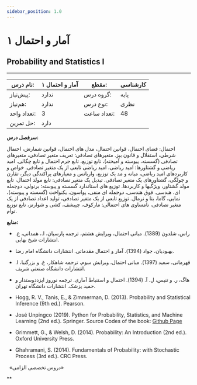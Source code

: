 ```yaml
---
sidebar_position: 1.0
---
```

# آمار و احتمال ۱
## Probability and Statistics I
_______________________________________________________________________________
| نام درس:    | آمار و احتمال ۱ | مقطع:       | کارشناسی |
| ----------- | --------------- | ----------- | -------- |
| پیش‌نیاز:   | ندارد           | گروه درس:   | پایه     |
| هم‌نیاز:    | ندارد           | نوع درس:    | نظری     |
| تعداد واحد: | 3               | تعداد ساعت: | 48       |
| حل تمرین:   |  دارد           |             |          |

**سرفصل درس:**

احتمال: فضای احتمال، قوانین احتمال، مدل های احتمال، قوانین شمارش، احتمال شرطی، استقلال و قانون بیز. متغیرهای تصادفی: تعریف متغیر تصادفی، متغیرهای تصادفی (گسسته، پیوسته و آمیخته)، تابع توزیع، تابع جرم احتمال و تابع چگالی. امید ریاضی و گشتاورها: امید ریاضی، امید ریاضی تابعی از یک متغیر تصادفی. خواص و کاربردهای امید ریاضی، میانه و مد یک توزیع، واریانس و معیارهای پراکندگی دیگر، تقارن و چولگی، گشتاورهای یک متغیر تصادفی. تبدیل یک متغیر تصادفی: تابع مولد احتمال، تابع مولد گشتاور، ویژگیها و کاربردها. توزیع های استاندارد گسسته و پیوسته: برنولی، دوجمله ای، هندسی. فوق هندسی، دوجمله ای منفی، پواسون، یکنواخت (گسسته و پیوسته)، نمایی، گاما، بتا و نرمال. توزیع تابعی از یک متغیر تصادفی، تولید اعداد تصادفی از یک متغیر تصادفی، نامساوی های احتمالی: مارکوف، چپیشف، کشی و شوارتز، تابع توزیع توأم.

**منابع:**


- راس، شلدون (1389). مبانی احتمال، ویرایش هشتم، ترجمه پارسیان، ا.، همدانی، ع. انتشارات شیخ بهایی.

- بهبودیان، جواد (1394). آمار و احتمال مقدماتی. انتشارات دانشگاه امام رضا.

- قهرمانی، سعید (1397). مبانی احتمال، ویرایش سوم، ترجمه شاهکار، غ. و بزرگنیا، ا. انتشارات دانشگاه صنعتی شریف.

- هاگ، ر. و تنیس، ل. آ. (1394). احتمال و استنباط آماری. ترجمه نوروز ایزددوستدار و حمید پزشک. انتشارات دانشگاه تهران.

- Hogg, R. V., Tanis, E., & Zimmerman, D. (2013). Probability and Statistical Inference (9th ed.). Pearson.

- José Unpingco (2019). Python for Probability, Statistics, and Machine Learning (2nd ed.). Springer. Source Codes of the book: [Github Page](https://github.com/unpingco/Python-for-Probability-Statistics-and-Machine-Learning-2E)

- Grimmett, G., & Welsh, D. (2014). Probability: An Introduction (2nd ed.). Oxford University Press.

- Ghahramani, S. (2014). Fundamentals of Probability: with Stochastic Process (3rd ed.). CRC Press. 

` `«دروس تخصصی الزامی»

**
